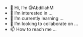 - 👋 Hi, I’m @AbdillahM
- 👀 I’m interested in ...
- 🌱 I’m currently learning ...
- 💞️ I’m looking to collaborate on ...
- 📫 How to reach me ...

<!---
AbdillahM/AbdillahM is a ✨ special ✨ repository because its `README.md` (this file) appears on your GitHub profile.
You can click the Preview link to take a look at your changes.
--->
